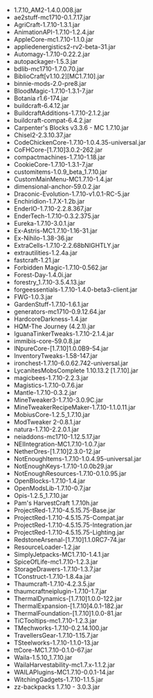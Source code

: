 - 1.7.10_AM2-1.4.0.008.jar
- ae2stuff-mc1710-0.1.7.17.jar
- AgriCraft-1.7.10-1.3.1.jar
- AnimationAPI-1.7.10-1.2.4.jar
- AppleCore-mc1.7.10-1.1.0.jar
- appliedenergistics2-rv2-beta-31.jar
- Automagy-1.7.10-0.22.2.jar
- autopackager-1.5.3.jar
- bdlib-mc1710-1.7.0.70.jar
- BiblioCraft[v1.10.2][MC1.7.10].jar
- binnie-mods-2.0-pre8.jar
- BloodMagic-1.7.10-1.3.1-7.jar
- Botania r1.6-174.jar
- buildcraft-6.4.12.jar
- BuildcraftAdditions-1.7.10-2.1.2.jar
- buildcraft-compat-6.4.2.jar
- Carpenter's Blocks v3.3.6 - MC 1.7.10.jar
- Chisel2-2.3.10.37.jar
- CodeChickenCore-1.7.10-1.0.4.35-universal.jar
- CoFHCore-[1.7.10]3.0.2-262.jar
- compactmachines-1.7.10-1.18.jar
- CookieCore-1.7.10-1.3.1-7.jar
- customitems-1.0.9_beta_1.7.10.jar
- CustomMainMenu-MC1.7.10-1.4.jar
- dimensional-anchor-59.0.2.jar
- Draconic-Evolution-1.7.10-v1.0.1-RC-5.jar
- Enchiridion-1.7.X-1.2b.jar
- EnderIO-1.7.10-2.2.8.367.jar
- EnderTech-1.7.10-0.3.2.375.jar
- Eureka-1.7.10-3.0.1.jar
- Ex-Astris-MC1.7.10-1.16-31.jar
- Ex-Nihilo-1.38-36.jar
- ExtraCells-1.7.10-2.2.68bNIGHTLY.jar
- extrautilities-1.2.4a.jar
- fastcraft-1.21.jar
- Forbidden Magic-1.7.10-0.562.jar
- Forest-Day-1.4.0i.jar
- forestry_1.7.10-3.5.4.13.jar
- forgeessentials-1.7.10-1.4.0-beta3-client.jar
- FWG-1.0.3.jar
- GardenStuff-1.7.10-1.6.1.jar
- generators-mc1710-0.9.12.64.jar
- HardcoreDarkness-1.4.jar
- HQM-The Journey (4.2.1).jar
- IguanaTinkerTweaks-1.7.10-2.1.4.jar
- immibis-core-59.0.8.jar
- INpureCore-[1.7.10]1.0.0B9-54.jar
- InventoryTweaks-1.58-147.jar
- ironchest-1.7.10-6.0.62.742-universal.jar
- LycanitesMobsComplete 1.10.13.2 [1.7.10].jar
- magicbees-1.7.10-2.2.3.jar
- Magistics-1.7.10-0.7.6.jar
- Mantle-1.7.10-0.3.2.jar
- MineTweaker3-1.7.10-3.0.9C.jar
- MineTweakerRecipeMaker-1.7.10-1.1.0.11.jar
- MobiusCore-1.2.5_1.7.10.jar
- ModTweaker 2-0.8.1.jar
- natura-1.7.10-2.2.0.1.jar
- neiaddons-mc1710-1.12.5.17.jar
- NEIIntegration-MC1.7.10-1.0.7.jar
- NetherOres-[1.7.10]2.3.0-12.jar
- NotEnoughItems-1.7.10-1.0.4.95-universal.jar
- NotEnoughKeys-1.7.10-1.0.0b29.jar
- NotEnoughResources-1.7.10-0.1.0.95.jar
- OpenBlocks-1.7.10-1.4.jar
- OpenModsLib-1.7.10-0.7.jar
- Opis-1.2.5_1.7.10.jar
- Pam's HarvestCraft 1.7.10h.jar
- ProjectRed-1.7.10-4.5.15.75-Base.jar
- ProjectRed-1.7.10-4.5.15.75-Compat.jar
- ProjectRed-1.7.10-4.5.15.75-Integration.jar
- ProjectRed-1.7.10-4.5.15.75-Lighting.jar
- RedstoneArsenal-[1.7.10]1.1.0RC7-74.jar
- ResourceLoader-1.2.jar
- SimplyJetpacks-MC1.7.10-1.4.1.jar
- SpiceOfLife-mc1.7.10-1.2.3.jar
- StorageDrawers-1.7.10-1.3.7.jar
- TConstruct-1.7.10-1.8.4a.jar
- Thaumcraft-1.7.10-4.2.3.5.jar
- thaumcraftneiplugin-1.7.10-1.7.jar
- ThermalDynamics-[1.7.10]1.0.0-122.jar
- ThermalExpansion-[1.7.10]4.0.1-182.jar
- ThermalFoundation-[1.7.10]1.0.0-81.jar
- TiCTooltips-mc1.7.10-1.2.3.jar
- TMechworks-1.7.10-0.2.14.100.jar
- TravellersGear-1.7.10-1.15.7.jar
- TSteelworks-1.7.10-1.1.0-13.jar
- ttCore-MC1.7.10-0.1.0-67.jar
- Waila-1.5.10_1.7.10.jar
- WailaHarvestability-mc1.7.x-1.1.2.jar
- WAILAPlugins-MC1.7.10-0.0.1-14.jar
- WitchingGadgets-1.7.10-1.1.5.jar
- zz-backpacks 1.7.10 - 3.0.3.jar
